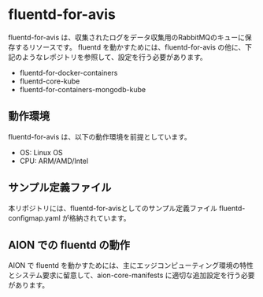 # fluentd-for-avis

fluentd-for-avis は、収集されたログをデータ収集用のRabbitMQのキューに保存するリソースです。
fluentd を動かすためには、fluentd-for-avis の他に、下記のようなレポジトリを参照して、設定を行う必要があります。  

* fluentd-for-docker-containers  
* fluentd-core-kube  
* fluentd-for-containers-mongodb-kube  

## 動作環境
fluentd-for-avis は、以下の動作環境を前提としています。  

* OS: Linux OS  
* CPU: ARM/AMD/Intel  

## サンプル定義ファイル

本リポジトリには、fluentd-for-avisとしてのサンプル定義ファイル fluentd-configmap.yaml が格納されています。  

## AION での fluentd の動作  
AION で fluentd を動かすためには、主にエッジコンピューティング環境の特性とシステム要求に留意して、aion-core-manifests に適切な追加設定を行う必要があります。  
